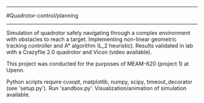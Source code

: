 ___________________________________
#Quadrotor-control/planning
___________________________________

Simulation of quadrotor safely navigating through a complex environment with obstacles to reach a target. Implementing non-linear geometric tracking controller and A* algorithm (L_2 heuristic). Results validated in lab with a Crazyflie 2.0 quadrotor and Vicon (video available).

This project was conducted for the purposes of MEAM-620 (project 1) at Upenn.

Python scripts require cvxopt, matplotlib, numpy, scipy, timeout_decorator (see 'setup.py'). Run 'sandbox.py'. Visualization/animation of simulation available.

